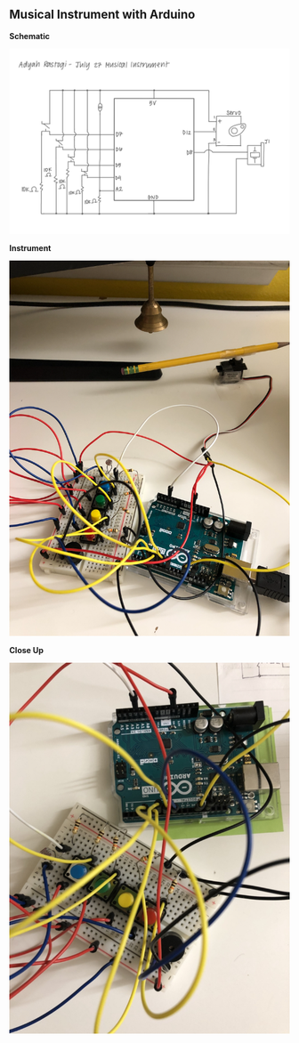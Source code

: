 ## Musical Instrument with Arduino

**Schematic**

![](july27Schematic.jpeg)

**Instrument**

![](arduinoJuly27.png)

**Close Up**

![](closeUpJuly27.jpg)
